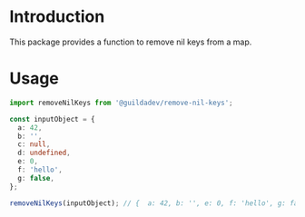 # Introduction

This package provides a function to remove nil keys from a map.

# Usage

```ts
import removeNilKeys from '@guildadev/remove-nil-keys';

const inputObject = {
  a: 42,
  b: '',
  c: null,
  d: undefined,
  e: 0,
  f: 'hello',
  g: false,
};

removeNilKeys(inputObject); // {  a: 42, b: '', e: 0, f: 'hello', g: false }
```
